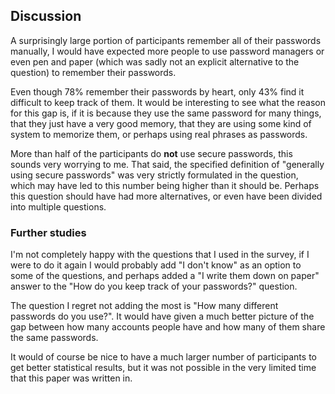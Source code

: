## Discussion

A surprisingly large portion of participants remember all of their passwords manually, I would have
expected more people to use password managers or even pen and paper (which was sadly not an explicit
alternative to the question) to remember their passwords.

Even though 78% remember their passwords by heart, only 43% find it difficult to keep track of them.
It would be interesting to see what the reason for this gap is, if it is because they use the same
password for many things, that they just have a very good memory, that they are using some kind of
system to memorize them, or perhaps using real phrases as passwords.

More than half of the participants do **not** use secure passwords, this sounds very worrying to me.
That said, the specified definition of "generally using secure passwords" was very strictly
formulated in the question, which may have led to this number being higher than it should be.
Perhaps this question should have had more alternatives, or even have been divided into multiple
questions.

### Further studies

I'm not completely happy with the questions that I used in the survey, if I were to do it again I
would probably add "I don't know" as an option to some of the questions, and perhaps added a "I
write them down on paper" answer to the "How do you keep track of your passwords?" question.

The question I regret not adding the most is "How many different passwords do you use?". It would
have given a much better picture of the gap between how many accounts people have and how many of
them share the same passwords.

It would of course be nice to have a much larger number of participants to get better statistical
results, but it was not possible in the very limited time that this paper was written in.
